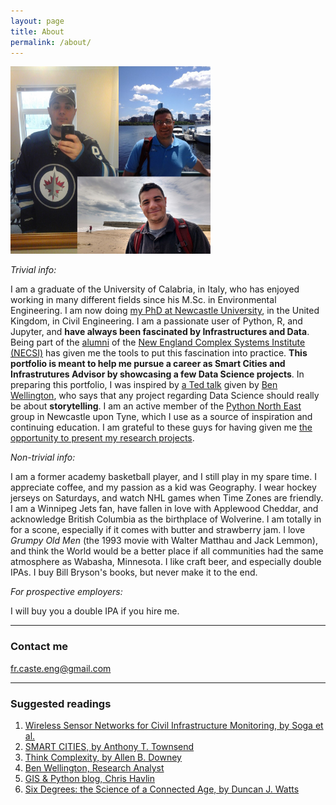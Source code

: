 ```yaml
---
layout: page
title: About
permalink: /about/
---
```


<img src="/images/collage.png" width="320" height="300"> 



*Trivial info:*

I am a graduate of the University of Calabria, in Italy, who has enjoyed working in many different fields since his M.Sc. in Environmental Engineering. I am now doing [my PhD at Newcastle University](https://research.ncl.ac.uk/water/people/phdstudents/francescocastellani/), in the United Kingdom, in Civil Engineering. I am a passionate user of Python, R, and Jupyter, and **have always been fascinated by Infrastructures and Data**. Being part of the [alumni](https://www.facebook.com/photo.php?fbid=10154544111016546&set=pcb.312954742468214&type=3&theater) of the [New England Complex Systems Institute (NECSI)](https://en.wikipedia.org/wiki/New_England_Complex_Systems_Institute) has given me the tools to put this fascination into practice. **This portfolio is meant to help me pursue a career as Smart Cities and Infrastrutures Advisor by showcasing a few Data Science projects**. In preparing this portfolio, I was inspired by [a Ted talk](https://www.youtube.com/watch?v=6xsvGYIxJok) given by [Ben Wellington](https://www.ted.com/speakers/ben_wellington), who says that any project regarding Data Science should really be about **storytelling**. I am an active member of the [Python North East](https://twitter.com/search?q=python%20north%20east&src=typd) group in Newcastle upon Tyne, which I use as a source of inspiration and continuing education. I am grateful to these guys for having given me [the opportunity to present my research projects](https://twitter.com/zizzipupp/status/875314690305470464).


*Non-trivial info:*

I am a former academy basketball player, and I still play in my spare time. I appreciate coffee, and my passion as a kid was Geography. I wear hockey jerseys on Saturdays, and watch NHL games when Time Zones are friendly. I am a Winnipeg Jets fan, have fallen in love with Applewood Cheddar, and acknowledge British Columbia as the birthplace of Wolverine. I am totally in for a scone, especially if it comes with butter and strawberry jam. I love *Grumpy Old Men* (the 1993 movie with Walter Matthau and Jack Lemmon), and think the World would be a better place if all communities had the same atmosphere as Wabasha, Minnesota. I like craft beer, and especially double IPAs. I buy Bill Bryson's books, but never make it to the end.


*For prospective employers:*

I will buy you a double IPA if you hire me.

---

### Contact me

[fr.caste.eng@gmail.com](mailto:fr.caste.eng@gmail.com)

---
### Suggested readings
1. [Wireless Sensor Networks for Civil Infrastructure Monitoring, by Soga et al.](https://www.amazon.co.uk/Wireless-Infrastructure-Monitoring-Cambridge-Construction/dp/072776151X/ref=sr_1_3?s=books&ie=UTF8&qid=1509198502&sr=1-3&keywords=smart+infrastructures)
2. [SMART CITIES, by Anthony T. Townsend](https://www.amazon.co.uk/Smart-Cities-Civic-Hackers-Utopia/dp/0393349780/ref=sr_1_1?ie=UTF8&qid=1509198470&sr=8-1&keywords=smart+cities)
3. [Think Complexity, by Allen B. Downey](http://greenteapress.com/complexity/)
4. [Ben Wellington, Research Analyst](https://about.me/benwellington)
5. [GIS & Python blog, Chris Havlin](https://chrishavlin.wordpress.com)
6. [Six Degrees: the Science of a Connected Age, by Duncan J. Watts](https://www.amazon.co.uk/Six-Degrees-Science-Connected-Age/dp/0099444968)


